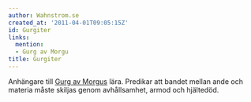 ```yaml
---
author: Wahnstrom.se
created_at: '2011-04-01T09:05:15Z'
id: Gurgiter
links:
  mention:
  - Gurg av Morgu
title: Gurgiter
---
```


Anhängare till [Gurg av Morgus] lära. Predikar att bandet mellan ande och materia måste skiljas
genom avhållsamhet, armod och hjältedöd.

  [Gurg av Morgus]: Gurg_av_Morgu